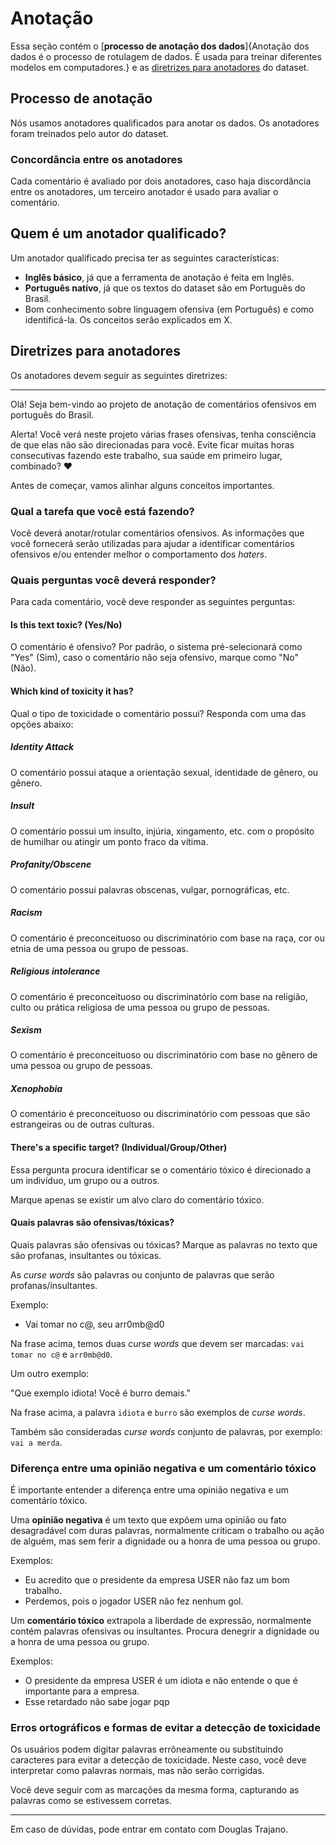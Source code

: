 # Anotação

Essa seção contém o [**processo de anotação dos dados**]{Anotação dos dados é o processo de rotulagem de dados. É usada para treinar diferentes modelos em computadores.} e as [diretrizes para anotadores](#diretrizes-para-anotadores) do dataset.

## Processo de anotação

Nós usamos anotadores qualificados para anotar os dados. Os anotadores foram treinados pelo autor do dataset.

### Concordância entre os anotadores

Cada comentário é avaliado por dois anotadores, caso haja discordância entre os anotadores, um terceiro anotador é usado para avaliar o comentário.

## Quem é um anotador qualificado?

Um anotador qualificado precisa ter as seguintes características:

- **Inglês básico**, já que a ferramenta de anotação é feita em Inglês.
- **Português nativo**, já que os textos do dataset são em Português do Brasil.
- Bom conhecimento sobre linguagem ofensiva (em Português) e como identificá-la. Os conceitos serão explicados em X.

## Diretrizes para anotadores

Os anotadores devem seguir as seguintes diretrizes:

---

Olá! Seja bem-vindo ao projeto de anotação de comentários ofensivos em português do Brasil.

Alerta! Você verá neste projeto várias frases ofensivas, tenha consciência de que elas não são direcionadas para você. Evite ficar muitas horas consecutivas fazendo este trabalho, sua saúde em primeiro lugar, combinado? ❤

Antes de começar, vamos alinhar alguns conceitos importantes.

### Qual a tarefa que você está fazendo?

Você deverá anotar/rotular comentários ofensivos. As informações que você fornecerá serão utilizadas para ajudar a identificar comentários ofensivos e/ou entender melhor o comportamento dos *haters*.

### Quais perguntas você deverá responder?

Para cada comentário, você deve responder as seguintes perguntas:

#### Is this text toxic? (Yes/No)

O comentário é ofensivo? Por padrão, o sistema pré-selecionará como "Yes" (Sim), caso o comentário não seja ofensivo, marque como "No" (Não).

#### Which kind of toxicity it has?

Qual o tipo de toxicidade o comentário possui? Responda com uma das opções abaixo:

##### Identity Attack

O comentário possui ataque a orientação sexual, identidade de gênero, ou gênero.

##### Insult

O comentário possui um insulto, injúria, xingamento, etc. com o propósito de humilhar ou atingir um ponto fraco da vítima.

##### Profanity/Obscene

O comentário possui palavras obscenas, vulgar, pornográficas, etc. 

##### Racism

O comentário é preconceituoso ou discriminatório com base na raça, cor ou etnia de uma pessoa ou grupo de pessoas.

##### Religious intolerance

O comentário é preconceituoso ou discriminatório com base na religião, culto ou prática religiosa de uma pessoa ou grupo de pessoas.

##### Sexism

O comentário é preconceituoso ou discriminatório com base no gênero de uma pessoa ou grupo de pessoas.

##### Xenophobia

O comentário é preconceituoso ou discriminatório com pessoas que são estrangeiras ou de outras culturas.

#### There's a specific target? (Individual/Group/Other)

Essa pergunta procura identificar se o comentário tóxico é direcionado a um indivíduo, um grupo ou a outros.

Marque apenas se existir um alvo claro do comentário tóxico.

#### Quais palavras são ofensivas/tóxicas?

Quais palavras são ofensivas ou tóxicas? Marque as palavras no texto que são profanas, insultantes ou tóxicas.

As *curse words* são palavras ou conjunto de palavras que serão profanas/insultantes.

Exemplo:

- Vai tomar no c@, seu arr0mb@d0

Na frase acima, temos duas *curse words* que devem ser marcadas: `vai tomar no c@` e `arr0mb@d0`.

Um outro exemplo:

"Que exemplo idiota! Você é burro demais."

Na frase acima, a palavra `idiota` e `burro` são exemplos de *curse words*.

Também são consideradas *curse words* conjunto de palavras, por exemplo: `vai a merda`.

### Diferença entre uma opinião negativa e um comentário tóxico

É importante entender a diferença entre uma opinião negativa e um comentário tóxico.

Uma **opinião negativa** é um texto que expõem uma opinião ou fato desagradável com duras palavras, normalmente criticam o trabalho ou ação de alguém, mas sem ferir a dignidade ou a honra de uma pessoa ou grupo.

Exemplos:

- Eu acredito que o presidente da empresa USER não faz um bom trabalho.
- Perdemos, pois o jogador USER não fez nenhum gol.

Um **comentário tóxico** extrapola a liberdade de expressão, normalmente contém palavras ofensivas ou insultantes. Procura denegrir a dignidade ou a honra de uma pessoa ou grupo.

Exemplos:

- O presidente da empresa USER é um idiota e não entende o que é importante para a empresa.
- Esse retardado não sabe jogar pqp

### Erros ortográficos e formas de evitar a detecção de toxicidade

Os usuários podem digitar palavras errôneamente ou substituindo caracteres para evitar a detecção de toxicidade. Neste caso, você deve interpretar como palavras normais, mas não serão corrigidas. 

Você deve seguir com as marcações da mesma forma, capturando as palavras como se estivessem corretas.

---

Em caso de dúvidas, pode entrar em contato com Douglas Trajano.